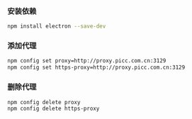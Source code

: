 ### 安装依赖
```bash
npm install electron --save-dev
```
### 添加代理
```bash
npm config set proxy=http://proxy.picc.com.cn:3129
npm config set https-proxy=http://proxy.picc.com.cn:3129
```
### 删除代理
```bash
npm config delete proxy
npm config delete https-proxy
```